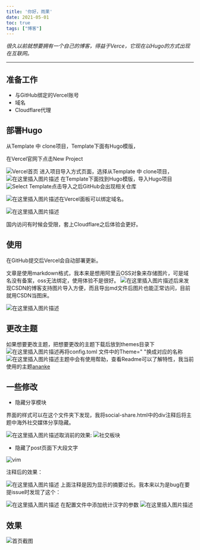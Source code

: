 ```yaml
---
title: '你好，雨果'
date: 2021-05-01
toc: true
tags: ["博客"]
---
```


_很久以前就想要拥有一个自己的博客，得益于Verce，它现在以Hugo的方式出现在互联网。_

--- 

## 准备工作
- 与GitHub绑定的Vercel账号
- 域名
- Cloudflare代理


## 部署Hugo
从Template 中 clone项目，Template下面有Hugo模版，

在Vercel官网下点击New Project

![Vercel首页](https://img-blog.csdnimg.cn/2021052409094727.png?x-oss-process=image)
进入项目导入方式页面，选择从Template 中 clone项目，
![在这里插入图片描述](https://img-blog.csdnimg.cn/20210524091318197.png?x-oss-process=image/watermark,type_ZmFuZ3poZW5naGVpdGk,shadow_10,text_aHR0cHM6Ly9ibG9nLmNzZG4ubmV0L3FxXzQ1NjYwNzQ3,size_16,color_FFFFFF,t_70)
在Template下面找到Hugo模版，导入Hugo项目
![Select Template](https://img-blog.csdnimg.cn/20210524091641532.png?x-oss-process=image)点击导入之后GitHub会出现相关仓库

![在这里插入图片描述](https://img-blog.csdnimg.cn/20210524092413764.png?x-oss-process=image)在Vercel面板可以绑定域名。

![在这里插入图片描述](https://img-blog.csdnimg.cn/20210524092802245.png?x-oss-process=image)

国内访问有时候会受限，套上Cloudflare之后体验会更好。


## 使用

在GitHub提交后Vercel会自动部署更新。

文章是使用markdown格式，我本来是想用阿里云OSS对象来存储图片，可是域名没有备案，oss无法绑定，使用体验不是很好。
![在这里插入图片描述](https://img-blog.csdnimg.cn/20210524095101949.png?x-oss-process=image)后来发现CSDN的博客支持图片导入方便，而且导出md文件后图片也能正常访问，目前就用CSDN当图床。

![在这里插入图片描述](https://img-blog.csdnimg.cn/2021052409533592.png?x-oss-process=image/watermark,type_ZmFuZ3poZW5naGVpdGk,shadow_10,text_aHR0cHM6Ly9ibG9nLmNzZG4ubmV0L3FxXzQ1NjYwNzQ3,size_16,color_FFFFFF,t_70)

## 更改主题
如果想要更改主题，把想要更改的主题下载后放到themes目录下
![在这里插入图片描述](https://img-blog.csdnimg.cn/20210524093542184.png?x-oss-process=image)再将config.toml 文件中的Theme=" "换成对应的名称
![在这里插入图片描述](https://img-blog.csdnimg.cn/20210524093710543.png?x-oss-process=image/watermark,type_ZmFuZ3poZW5naGVpdGk,shadow_10,text_aHR0cHM6Ly9ibG9nLmNzZG4ubmV0L3FxXzQ1NjYwNzQ3,size_16,color_FFFFFF,t_70)主题中会有使用帮助，查看Readme可以了解特性，我当前使用的主题[ananke](https://github.com/theNewDynamic/gohugo-theme-ananke)

## 一些修改

- 隐藏分享模块

界面的样式可以在这个文件夹下发现，我将social-share.html中的div注释后将主题中海外社交媒体分享隐藏。

![在这里插入图片描述](https://img-blog.csdnimg.cn/20210524094257408.png?x-oss-process=image)取消前的效果:
![社交板块](https://img-blog.csdnimg.cn/20210524094551599.png?x-oss-process=image)

-  隐藏了post页面下大段文字

![vim](https://img-blog.csdnimg.cn/20210524223622783.png)

注释后的效果：

![在这里插入图片描述](https://img-blog.csdnimg.cn/20210524223850407.png)
上面注释是因为显示的摘要过长。我本来以为是bug在要提issue时发现了这个：

![在这里插入图片描述](https://img-blog.csdnimg.cn/20210524225548781.png)
在配置文件中添加统计汉字的参数
![在这里插入图片描述](https://img-blog.csdnimg.cn/20210524225608518.png)


## 效果

![首页截图](https://img-blog.csdnimg.cn/20210524090606946.png?x-oss-process=image)







